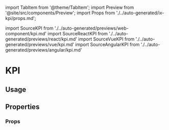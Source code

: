import TabItem from '@theme/TabItem';
import Preview from '@site/src/components/Preview';
import Props from './../auto-generated/ix-kpi/props.md';

import SourceKPI from './../auto-generated/previews/web-component/kpi.md'
import SourceReactKPI from './../auto-generated/previews/react/kpi.md'
import SourceVueKPI from './../auto-generated/previews/vue/kpi.md'
import SourceAngularKPI from './../auto-generated/previews/angular/kpi.md'

# KPI

## Usage

<Preview name="kpi" height="35rem">
  <TabItem value="javascript">
    <SourceKPI />
  </TabItem>
  <TabItem value="react">
    <SourceReactKPI />
  </TabItem>
  <TabItem value="vue">
    <SourceVueKPI />
  </TabItem>
  <TabItem value="angular">
    <SourceAngularKPI />
  </TabItem>
</Preview>

## Properties

### Props

<Props />

